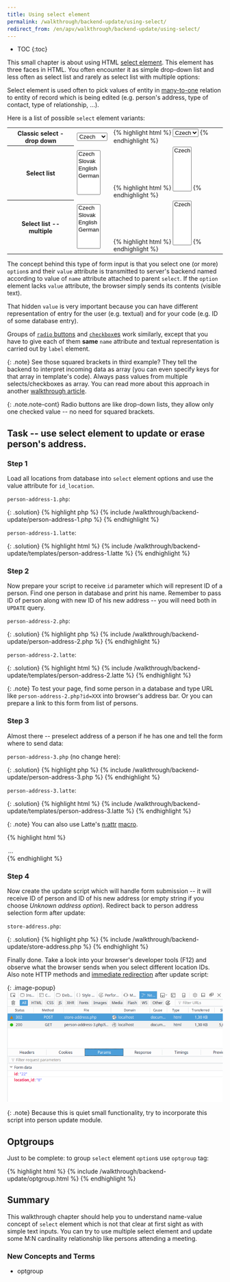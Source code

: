 ```yaml
---
title: Using select element
permalink: /walkthrough/backend-update/using-select/
redirect_from: /en/apv/walkthrough/backend-update/using-select/
---
```


* TOC
{:toc}

This small chapter is about using HTML [select element](/walkthrough/html-forms/#select). This element has
three faces in HTML. You often encounter it as simple drop-down list and less often as select list and rarely
as select list with multiple options:

Select element is used often to pick values of entity in [many-to-one](/articles/database-design/#relationship-cardinality)
relation to entity of record which is being edited (e.g. person's address, type of contact, type of relationship, ...).

Here is a list of possible `select` element variants:

<table>
    <tr>
        <th>Classic select - drop down</th>
        <td>
            <select name="spoken_languages">
                <option value="cze">Czech</option>
                <option value="svk">Slovak</option>
                <option value="eng">English</option>
                <option value="ger">German</option>
            </select>
        </td>
        <td>
{% highlight html %}
<select name="spoken_languages">
    <option value="cze">Czech</option>
    ...
</select>
{% endhighlight %}
        </td>
    </tr>
    <tr>
        <th>Select list</th>
        <td>
            <select name="spoken_languages" size="6">
                <option value="cze">Czech</option>
                <option value="svk">Slovak</option>
                <option value="eng">English</option>
                <option value="ger">German</option>
            </select>
        </td>
        <td>
{% highlight html %}
<select name="spoken_languages" size="6">
    <option value="cze">Czech</option>
    ...
</select>
{% endhighlight %}
        </td>
    </tr>
    <tr>
        <th markdown="1">Select list -- multiple</th>
        <td>
            <select name="spoken_languages[]" multiple="multiple" size="6">
                <option value="cze">Czech</option>
                <option value="svk">Slovak</option>
                <option value="eng">English</option>
                <option value="ger">German</option>
            </select>
        </td>
        <td>
{% highlight html %}
<select name="spoken_languages[]" multiple="multiple" size="6">
    <option value="cze">Czech</option>
    ...
</select>
{% endhighlight %}
        </td>
    </tr>
</table>

The concept behind this type of form input is that you select one (or more) `option`s and their `value` attribute is
transmitted to server's backend named according to value of `name` attribute attached to parent `select`. If the
`option` element lacks `value` attribute, the browser simply sends its contents (visible text).

That hidden `value` is very important because you can have different representation of entry for the user (e.g. textual)
and for your code (e.g. ID of some database entry).

Groups of [`radio` buttons](/walkthrough/html-forms/#radio-button) and [`checkbox`es](/walkthrough/html-forms/#checkbox)
work similarly, except that you have to give each of them **same** `name` attribute and textual representation is
carried out by `label` element.

{: .note}
See those squared brackets in third example? They tell the backend to interpret incoming data as array (you can even
specify keys for that array in template's code). Always pass values from multiple selects/checkboxes as array.
You can read more about this approach in another [walkthrough article](/walkthrough/passing-arrays/).

{: .note.note-cont}
Radio buttons are like drop-down lists, they allow only one checked value -- no need for squared brackets.

## Task -- use select element to update or erase person's address.

### Step 1
Load all locations from database into `select` element options and use the value attribute for `id_location`.

`person-address-1.php`:

{: .solution}
{% highlight php %}
{% include /walkthrough/backend-update/person-address-1.php %}
{% endhighlight %}

`person-address-1.latte`:

{: .solution}
{% highlight html %}
{% include /walkthrough/backend-update/templates/person-address-1.latte %}
{% endhighlight %}

### Step 2
Now prepare your script to receive `id` parameter which will represent ID of a person. Find one person in
database and print his name. Remember to pass ID of person along with new ID of his new address -- you will need both
in `UPDATE` query.

`person-address-2.php`:

{: .solution}
{% highlight php %}
{% include /walkthrough/backend-update/person-address-2.php %}
{% endhighlight %}

`person-address-2.latte`:

{: .solution}
{% highlight html %}
{% include /walkthrough/backend-update/templates/person-address-2.latte %}
{% endhighlight %}

{: .note}
To test your page, find some person in a database and type URL like `person-address-2.php?id=XXX`
into browser's address bar. Or you can prepare a link to this form from list of persons.

### Step 3
Almost there -- preselect address of a person if he has one and tell the form where to send data:

`person-address-3.php` (no change here):

{: .solution}
{% highlight php %}
{% include /walkthrough/backend-update/person-address-3.php %}
{% endhighlight %}

`person-address-3.latte`:

{: .solution}
{% highlight html %}
{% include /walkthrough/backend-update/templates/person-address-3.latte %}
{% endhighlight %}

{: .note}
You can also use Latte's [n:attr](https://latte.nette.org/en/macros#toc-n-attr) [macro](/walkthrough/templates/#macros).

{% highlight html %}
<option value="..." n:attr="selected => $person['id_location'] == $loc['id_location']">
  ...
</option>
{% endhighlight %}

### Step 4
Now create the update script which will handle form submission -- it will receive ID of person and ID of his new
address (or empty string if you choose *Unknown address option*). Redirect back to person address selection form
after update:

`store-address.php`:

{: .solution}
{% highlight php %}
{% include /walkthrough/backend-update/store-address.php %}
{% endhighlight %}

Finally done. Take a look into your browser's developer tools (F12) and observe what the browser sends when you
select different location IDs. Also note HTTP methods and [immediate redirection](/walkthrough/backend-delete/#redirect-after-post)
after update script:

{: .image-popup}
![Schema of variables](/walkthrough/backend-update/select-values.png)

{: .note}
Because this is quiet small functionality, try to incorporate this script into person update module.

## Optgroups
Just to be complete: to group `select` element `option`s use `optgroup` tag:

{% highlight html %}
{% include /walkthrough/backend-update/optgroup.html %}
{% endhighlight %}

## Summary
This walkthrough chapter should help you to understand name-value concept of `select` element which is not that clear
at first sight as with simple text inputs. You can try to use multiple select element and update some M:N cardinality
relationship like persons attending a meeting.

### New Concepts and Terms
- optgroup